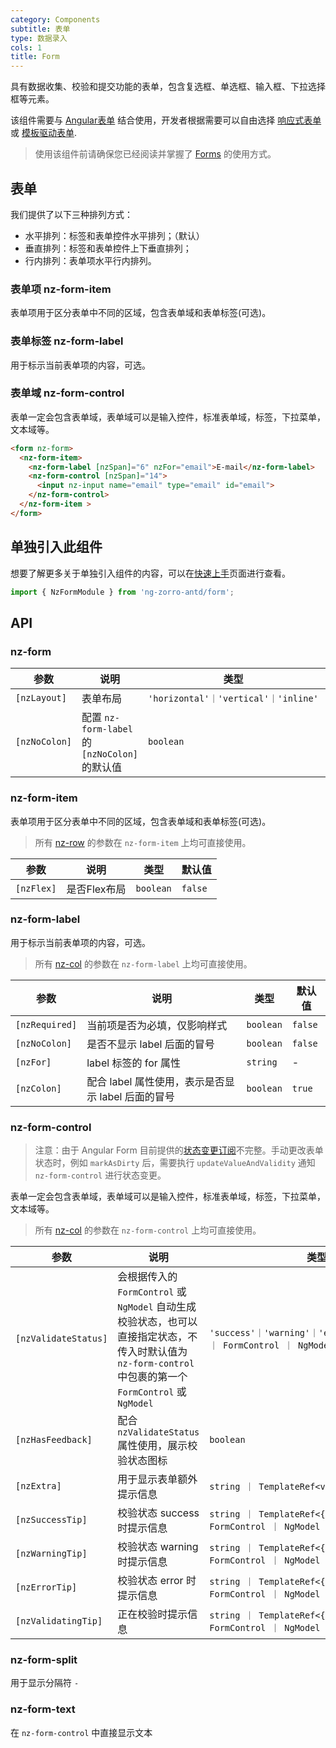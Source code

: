 ```yaml
---
category: Components
subtitle: 表单
type: 数据录入
cols: 1
title: Form
---
```


具有数据收集、校验和提交功能的表单，包含复选框、单选框、输入框、下拉选择框等元素。

该组件需要与 [Angular表单](https://angular.io/guide/forms#forms) 结合使用，开发者根据需要可以自由选择 [响应式表单](https://angular.io/guide/reactive-forms#reactive-forms) 或 [模板驱动表单](https://angular.io/guide/forms#template-driven-forms).
> 使用该组件前请确保您已经阅读并掌握了 [Forms](https://angular.io/guide/forms#forms) 的使用方式。

## 表单

我们提供了以下三种排列方式：

- 水平排列：标签和表单控件水平排列；（默认）
- 垂直排列：标签和表单控件上下垂直排列；
- 行内排列：表单项水平行内排列。

### 表单项 nz-form-item

表单项用于区分表单中不同的区域，包含表单域和表单标签(可选)。

### 表单标签 nz-form-label

用于标示当前表单项的内容，可选。

### 表单域 nz-form-control

表单一定会包含表单域，表单域可以是输入控件，标准表单域，标签，下拉菜单，文本域等。

```html
<form nz-form>
  <nz-form-item>
    <nz-form-label [nzSpan]="6" nzFor="email">E-mail</nz-form-label>
    <nz-form-control [nzSpan]="14">
      <input nz-input name="email" type="email" id="email">
    </nz-form-control>
  </nz-form-item >
</form>
```

## 单独引入此组件

想要了解更多关于单独引入组件的内容，可以在[快速上手](/docs/getting-started/zh#单独引入某个组件)页面进行查看。

```ts
import { NzFormModule } from 'ng-zorro-antd/form';
```

## API

### nz-form

| 参数 | 说明 | 类型 | 默认值 |
| --- | --- | --- | --- |
| `[nzLayout]`| 表单布局 | `'horizontal'｜'vertical'｜'inline'` | `'horizontal'` |
| `[nzNoColon]`| 配置 `nz-form-label` 的 `[nzNoColon]` 的默认值 | `boolean` | `false` |

### nz-form-item

表单项用于区分表单中不同的区域，包含表单域和表单标签(可选)。

> 所有 [nz-row](/components/grid/zh) 的参数在 `nz-form-item` 上均可直接使用。

| 参数 | 说明 | 类型 | 默认值 |
| --- | --- | --- | --- |
| `[nzFlex]`| 是否Flex布局 | `boolean` | `false` |

### nz-form-label

用于标示当前表单项的内容，可选。

> 所有 [nz-col](/components/grid/zh) 的参数在 `nz-form-label` 上均可直接使用。

| 参数 | 说明 | 类型 | 默认值 |
| --- | --- | --- | --- |
| `[nzRequired]`| 当前项是否为必填，仅影响样式 | `boolean` | `false` |
| `[nzNoColon]`| 是否不显示 label 后面的冒号 | `boolean` | `false` |
| `[nzFor]`| label 标签的 for 属性	 | `string` | - |
| `[nzColon]` | 配合 label 属性使用，表示是否显示 label 后面的冒号 | `boolean` | `true` |

### nz-form-control

> 注意：由于 Angular Form 目前提供的[状态变更订阅](https://github.com/angular/angular/issues/10887)不完整。手动更改表单状态时，例如 `markAsDirty` 后，需要执行 `updateValueAndValidity` 通知 `nz-form-control` 进行状态变更。

表单一定会包含表单域，表单域可以是输入控件，标准表单域，标签，下拉菜单，文本域等。

> 所有 [nz-col](/components/grid/zh) 的参数在 `nz-form-control` 上均可直接使用。


| 参数 | 说明 | 类型 | 默认值 |
| --- | --- | --- | --- |
| `[nzValidateStatus]` | 会根据传入的 `FormControl` 或 `NgModel` 自动生成校验状态，也可以直接指定状态，不传入时默认值为 `nz-form-control` 中包裹的第一个 `FormControl` 或 `NgModel` | `'success'｜'warning'｜'error'｜'validating' ｜ FormControl ｜ NgModel` | `nz-form-control` 中包裹的第一个 `FormControl` 或 `NgModel`  |
| `[nzHasFeedback]`| 配合 `nzValidateStatus` 属性使用，展示校验状态图标	 | `boolean` | `false`|
| `[nzExtra]`| 用于显示表单额外提示信息 | `string ｜ TemplateRef<void>` | - |
| `[nzSuccessTip]`| 校验状态 success 时提示信息 | `string ｜ TemplateRef<{ $implicit: FormControl ｜ NgModel }>` | - |
| `[nzWarningTip]`| 校验状态 warning 时提示信息 | `string ｜ TemplateRef<{ $implicit: FormControl ｜ NgModel }>` | - |
| `[nzErrorTip]`| 校验状态 error 时提示信息 | `string ｜ TemplateRef<{ $implicit: FormControl ｜ NgModel }>` | - |
| `[nzValidatingTip]`| 正在校验时提示信息 | `string ｜ TemplateRef<{ $implicit: FormControl ｜ NgModel }>` | - |


### nz-form-split

用于显示分隔符 `-`

### nz-form-text

在 `nz-form-control` 中直接显示文本

